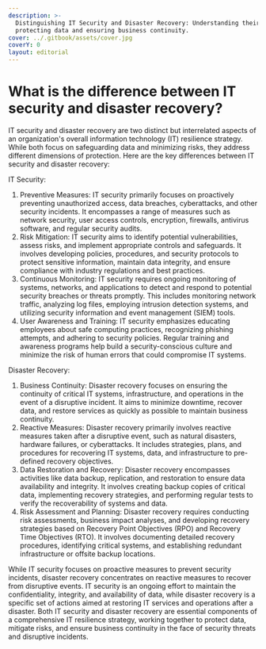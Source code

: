 ```yaml
---
description: >-
  Distinguishing IT Security and Disaster Recovery: Understanding their roles in
  protecting data and ensuring business continuity.
cover: ../.gitbook/assets/cover.jpg
coverY: 0
layout: editorial
---
```


# What is the difference between IT security and disaster recovery?

IT security and disaster recovery are two distinct but interrelated aspects of an organization's overall information technology (IT) resilience strategy. While both focus on safeguarding data and minimizing risks, they address different dimensions of protection. Here are the key differences between IT security and disaster recovery:

IT Security:

1. Preventive Measures: IT security primarily focuses on proactively preventing unauthorized access, data breaches, cyberattacks, and other security incidents. It encompasses a range of measures such as network security, user access controls, encryption, firewalls, antivirus software, and regular security audits.
2. Risk Mitigation: IT security aims to identify potential vulnerabilities, assess risks, and implement appropriate controls and safeguards. It involves developing policies, procedures, and security protocols to protect sensitive information, maintain data integrity, and ensure compliance with industry regulations and best practices.
3. Continuous Monitoring: IT security requires ongoing monitoring of systems, networks, and applications to detect and respond to potential security breaches or threats promptly. This includes monitoring network traffic, analyzing log files, employing intrusion detection systems, and utilizing security information and event management (SIEM) tools.
4. User Awareness and Training: IT security emphasizes educating employees about safe computing practices, recognizing phishing attempts, and adhering to security policies. Regular training and awareness programs help build a security-conscious culture and minimize the risk of human errors that could compromise IT systems.

Disaster Recovery:

1. Business Continuity: Disaster recovery focuses on ensuring the continuity of critical IT systems, infrastructure, and operations in the event of a disruptive incident. It aims to minimize downtime, recover data, and restore services as quickly as possible to maintain business continuity.
2. Reactive Measures: Disaster recovery primarily involves reactive measures taken after a disruptive event, such as natural disasters, hardware failures, or cyberattacks. It includes strategies, plans, and procedures for recovering IT systems, data, and infrastructure to pre-defined recovery objectives.
3. Data Restoration and Recovery: Disaster recovery encompasses activities like data backup, replication, and restoration to ensure data availability and integrity. It involves creating backup copies of critical data, implementing recovery strategies, and performing regular tests to verify the recoverability of systems and data.
4. Risk Assessment and Planning: Disaster recovery requires conducting risk assessments, business impact analyses, and developing recovery strategies based on Recovery Point Objectives (RPO) and Recovery Time Objectives (RTO). It involves documenting detailed recovery procedures, identifying critical systems, and establishing redundant infrastructure or offsite backup locations.

While IT security focuses on proactive measures to prevent security incidents, disaster recovery concentrates on reactive measures to recover from disruptive events. IT security is an ongoing effort to maintain the confidentiality, integrity, and availability of data, while disaster recovery is a specific set of actions aimed at restoring IT services and operations after a disaster. Both IT security and disaster recovery are essential components of a comprehensive IT resilience strategy, working together to protect data, mitigate risks, and ensure business continuity in the face of security threats and disruptive incidents.
